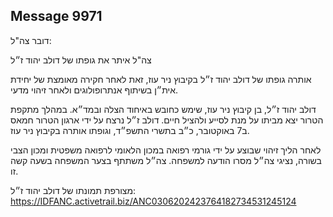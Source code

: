 ## Message 9971

דובר צה"ל:

צה"ל איתר את גופתו של דולב יהוד ז״ל

אותרה גופתו של דולב יהוד ז״ל בקיבוץ ניר עוז, זאת לאחר חקירה מאומצת של יחידת אית״ן בשיתוף אנתרופולוגים ולאחר זיהוי מדעי.

דולב יהוד ז״ל, בן קיבוץ ניר עוז, שימש כחובש באיחוד הצלה ובמד״א. במהלך מתקפת הטרור יצא מביתו על מנת לסייע ולהציל חיים.
דולב ז״ל נרצח על ידי ארגון הטרור חמאס ב7 באוקטובר, כ״ב בתשרי התשפ״ד, וגופתו אותרה בקיבוץ ניר עוז.

לאחר הליך זיהוי שבוצע על ידי גורמי רפואה במכון הלאומי לרפואה משפטית ומכון הצבי בשורה, נציגי צה״ל מסרו הודעה למשפחה.
צה״ל משתתף בצער המשפחה בשעה קשה זו.

מצורפת תמונתו של דולב יהוד ז״ל: https://IDFANC.activetrail.biz/ANC0306202423764182734531245124

